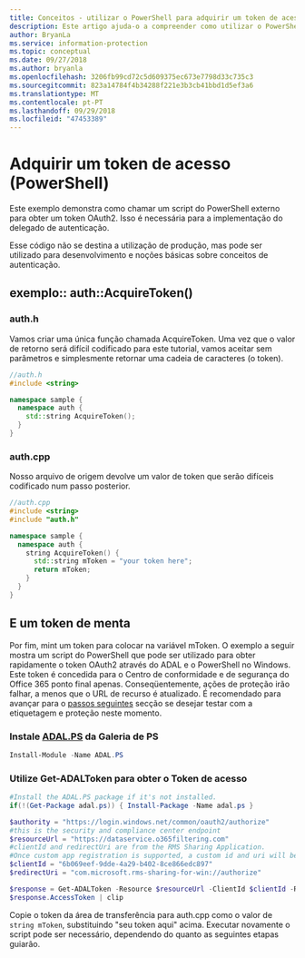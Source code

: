 ```yaml
---
title: Conceitos - utilizar o PowerShell para adquirir um token de acesso.
description: Este artigo ajuda-o a compreender como utilizar o PowerShell para adquirir um token de acesso de OAuth2. Isso é necessária para a implementação do delegado de autenticação.
author: BryanLa
ms.service: information-protection
ms.topic: conceptual
ms.date: 09/27/2018
ms.author: bryanla
ms.openlocfilehash: 3206fb99cd72c5d609375ec673e7798d33c735c3
ms.sourcegitcommit: 823a14784f4b34288f221e3b3cb41bbd1d5ef3a6
ms.translationtype: MT
ms.contentlocale: pt-PT
ms.lasthandoff: 09/29/2018
ms.locfileid: "47453389"
---
```

# <a name="acquire-an-access-token-powershell"></a>Adquirir um token de acesso (PowerShell)

Este exemplo demonstra como chamar um script do PowerShell externo para obter um token OAuth2. Isso é necessária para a implementação do delegado de autenticação.

Esse código não se destina a utilização de produção, mas pode ser utilizado para desenvolvimento e noções básicas sobre conceitos de autenticação. 

## <a name="sampleauthacquiretoken"></a>exemplo:: auth::AcquireToken()

### <a name="authh"></a>auth.h

Vamos criar uma única função chamada AcquireToken. Uma vez que o valor de retorno será difícil codificado para este tutorial, vamos aceitar sem parâmetros e simplesmente retornar uma cadeia de caracteres (o token).

```cpp
//auth.h
#include <string>

namespace sample {
  namespace auth {
    std::string AcquireToken();
  }
}
```

### <a name="authcpp"></a>auth.cpp

Nosso arquivo de origem devolve um valor de token que serão difíceis codificado num passo posterior.

```cpp
//auth.cpp
#include <string>
#include "auth.h"

namespace sample {
  namespace auth {
    string AcquireToken() {
      std::string mToken = "your token here";
      return mToken;
    }
  }
}
```

## <a name="mint-a-token"></a>E um token de menta

Por fim, mint um token para colocar na variável mToken. O exemplo a seguir mostra um script do PowerShell que pode ser utilizado para obter rapidamente o token OAuth2 através do ADAL e o PowerShell no Windows. Este token é concedida para o Centro de conformidade e de segurança do Office 365 ponto final apenas. Conseqüentemente, ações de proteção irão falhar, a menos que o URL de recurso é atualizado. É recomendado para avançar para o [passos seguintes](#next-steps) secção se desejar testar com a etiquetagem e proteção neste momento.

### <a name="install-adalpshttpswwwpowershellgallerycompackagesadalps31942-from-ps-gallery"></a>Instale [ADAL.PS](https://www.powershellgallery.com/packages/ADAL.PS/3.19.4.2) da Galeria de PS

```PowerShell
Install-Module -Name ADAL.PS
```

### <a name="use-get-adaltoken-to-obtain-the-access-token"></a>Utilize Get-ADALToken para obter o Token de acesso

```PowerShell
#Install the ADAL.PS package if it's not installed.
if(!(Get-Package adal.ps)) { Install-Package -Name adal.ps }

$authority = "https://login.windows.net/common/oauth2/authorize" 
#this is the security and compliance center endpoint
$resourceUrl = "https://dataservice.o365filtering.com"
#clientId and redirectUri are from the RMS Sharing Application. 
#Once custom app registration is supported, a custom id and uri will be required. 
$clientId = "6b069eef-9dde-4a29-b402-8ce866edc897"
$redirectUri = "com.microsoft.rms-sharing-for-win://authorize"

$response = Get-ADALToken -Resource $resourceUrl -ClientId $clientId -RedirectUri $redirectUri -Authority $authority -PromptBehavior:Always
$response.AccessToken | clip
```

Copie o token da área de transferência para auth.cpp como o valor de `string mToken`, substituindo "seu token aqui" acima. Executar novamente o script pode ser necessário, dependendo do quanto as seguintes etapas guiarão.


